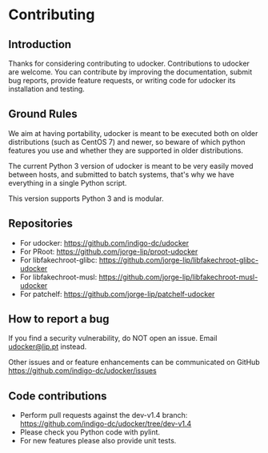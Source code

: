 # Contributing

## Introduction

Thanks for considering contributing to udocker.
Contributions to udocker are welcome.
You can contribute by improving the documentation, submit bug reports,
provide feature requests, or writing code for udocker its installation
and testing.

## Ground Rules

We aim at having portability, udocker is meant to be executed both
on older distributions (such as CentOS 7) and newer, so beware of
which python features you use and whether they are supported in
older distributions.

The current Python 3 version of udocker is meant to be very easily moved
between hosts, and submitted to batch systems, that's why we have everything
in a single Python script.

This version supports Python 3 and is modular.

## Repositories

* For udocker: <https://github.com/indigo-dc/udocker>
* For PRoot: <https://github.com/jorge-lip/proot-udocker>
* For libfakechroot-glibc: <https://github.com/jorge-lip/libfakechroot-glibc-udocker>
* For libfakechroot-musl: <https://github.com/jorge-lip/libfakechroot-musl-udocker>
* For patchelf: <https://github.com/jorge-lip/patchelf-udocker>

## How to report a bug

If you find a security vulnerability, do NOT open an issue.
Email udocker@lip.pt instead.

Other issues and or feature enhancements can be communicated on GitHub
<https://github.com/indigo-dc/udocker/issues>

## Code contributions

* Perform pull requests against the dev-v1.4 branch: <https://github.com/indigo-dc/udocker/tree/dev-v1.4>
* Please check you Python code with pylint.
* For new features please also provide unit tests.
